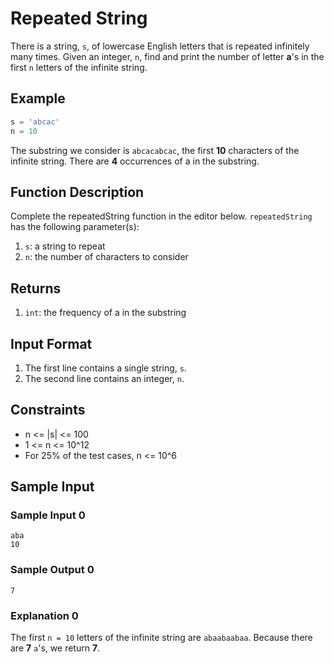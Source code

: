# Repeated String

There is a string, `s`, of lowercase English letters that is repeated infinitely many times.
Given an integer, `n`, find and print the number of letter **a**'s in the first `n` letters of the infinite string.

## Example

```js
s = 'abcac'
n = 10
```

The substring we consider is `abcacabcac`, the first **10** characters of the infinite string.
There are **4** occurrences of a in the substring.

## Function Description

Complete the repeatedString function in the editor below.
`repeatedString` has the following parameter(s):

1. `s`: a string to repeat
2. `n`: the number of characters to consider

## Returns

1. `int`: the frequency of a in the substring

## Input Format

1. The first line contains a single string, `s`.
2. The second line contains an integer, `n`.

## Constraints

- n <= |s| <= 100
- 1 <= n <= 10^12
- For 25% of the test cases, n <= 10^6

## Sample Input

### Sample Input 0

```
aba
10
```

### Sample Output 0

```
7
```

### Explanation 0

The first `n = 10` letters of the infinite string are `abaabaabaa`.
Because there are **7** `a`'s, we return **7**.
